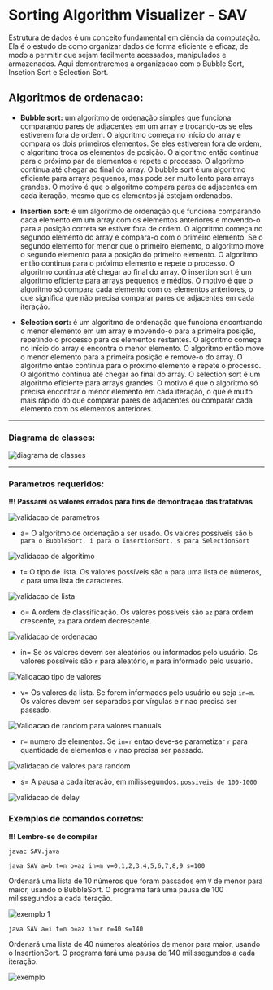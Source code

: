 # Sorting Algorithm Visualizer - SAV 
<p> Estrutura de dados é um conceito fundamental em ciência da computação. Ela é o estudo de como organizar dados de forma eficiente e eficaz, de modo a permitir que sejam facilmente acessados, manipulados e armazenados. Aqui demontraremos a organizacao com o Bubble Sort, Insetion Sort e Selection Sort.

## Algoritmos de ordenacao:
- **Bubble sort:** um algoritmo de ordenação simples que funciona comparando pares de adjacentes em um array e trocando-os se eles estiverem fora de ordem. O algoritmo começa no início do array e compara os dois primeiros elementos. Se eles estiverem fora de ordem, o algoritmo troca os elementos de posição. O algoritmo então continua para o próximo par de elementos e repete o processo. O algoritmo continua até chegar ao final do array.
O bubble sort é um algoritmo eficiente para arrays pequenos, mas pode ser muito lento para arrays grandes. O motivo é que o algoritmo compara pares de adjacentes em cada iteração, mesmo que os elementos já estejam ordenados.

- **Insertion sort:** é um algoritmo de ordenação que funciona comparando cada elemento em um array com os elementos anteriores e movendo-o para a posição correta se estiver fora de ordem. O algoritmo começa no segundo elemento do array e compara-o com o primeiro elemento. Se o segundo elemento for menor que o primeiro elemento, o algoritmo move o segundo elemento para a posição do primeiro elemento. O algoritmo então continua para o próximo elemento e repete o processo. O algoritmo continua até chegar ao final do array.
O insertion sort é um algoritmo eficiente para arrays pequenos e médios. O motivo é que o algoritmo só compara cada elemento com os elementos anteriores, o que significa que não precisa comparar pares de adjacentes em cada iteração.

- **Selection sort:** é um algoritmo de ordenação que funciona encontrando o menor elemento em um array e movendo-o para a primeira posição, repetindo o processo para os elementos restantes. O algoritmo começa no início do array e encontra o menor elemento. O algoritmo então move o menor elemento para a primeira posição e remove-o do array. O algoritmo então continua para o próximo elemento e repete o processo. O algoritmo continua até chegar ao final do array.
O selection sort é um algoritmo eficiente para arrays grandes. O motivo é que o algoritmo só precisa encontrar o menor elemento em cada iteração, o que é muito mais rápido do que comparar pares de adjacentes ou comparar cada elemento com os elementos anteriores.

***
### Diagrama de classes:

![diagrama de classes](Assets/diagrama-de-classes_SAV.png)

***

### Parametros requeridos:

**!!! Passarei os valores errados para fins de demontração das tratativas**


![validacao de parametros](Assets/validacaoParametros.png)


- a= O algoritmo de ordenação a ser usado. Os valores possíveis são `b para o BubbleSort, i para o InsertionSort, s para SelectionSort`

![validacao de algoritimo](Assets/validacaoAlgoritimo.png)

- t= O tipo de lista. Os valores possíveis são `n` para uma lista de números, `c` para uma lista de caracteres.

![validacao de lista](Assets/validacaoLista.png)

- o= A ordem de classificação. Os valores possíveis são `az` para ordem crescente, `za` para ordem decrescente.

![validacao de ordenacao](Assets/validadacaoOrdenacao.png)

- in= Se os valores devem ser aleatórios ou informados pelo usuário. Os valores possíveis são `r` para aleatório, `m` para informado pelo usuário.

![Validacao tipo de valores](Assets/validacaoTipoValores.png)

- v= Os valores da lista. Se forem informados pelo usuário ou seja `in=m`. Os valores devem ser separados por vírgulas e r nao precisa ser passado.

![Validacao de random para valores manuais](Assets/validacaoValoresCustomizados.png)

- r= numero de elementos. Se `in=r` entao deve-se parametizar `r` para quantidade de elementos e `v` nao precisa ser passado.

![validacao de valores para random](Assets/validacaoPassarValoresParaRandom.png)

- s= A pausa a cada iteração, em milissegundos. `possiveis de 100-1000`

![validacao de delay](Assets/validacaoDelay.png)

### Exemplos de comandos **corretos**:

**!!! Lembre-se de compilar** 

```
javac SAV.java
```

```
java SAV a=b t=n o=az in=m v=0,1,2,3,4,5,6,7,8,9 s=100 
```

Ordenará uma lista de 10 números que foram passados em `V` de menor para maior, usando o BubbleSort. O programa fará uma pausa de 100 milissegundos a cada iteração.

![exemplo 1](Assets/java%20SAV%20a=b%20t=n%20o=az%20in=m%20v=0,1,2,3,4,5,6,7,8,9%20s=100%20.png)

```
java SAV a=i t=n o=az in=r r=40 s=140
```

Ordenará uma lista de 40 números aleatórios de menor para maior, usando o InsertionSort. O programa fará uma pausa de 140 milissegundos a cada iteração.

![exemplo](Assets/exemplo2.png)

